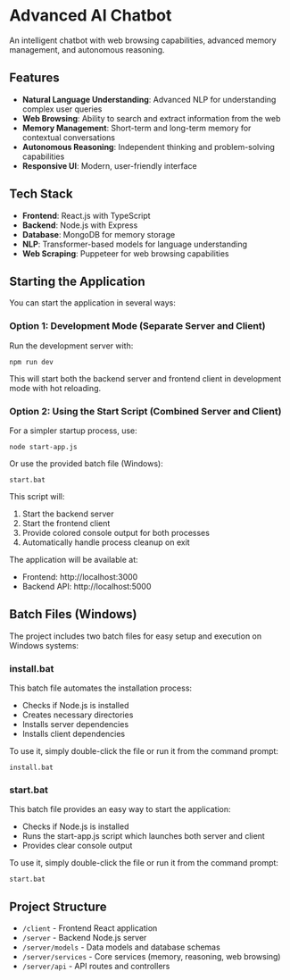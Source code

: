 # Advanced AI Chatbot

An intelligent chatbot with web browsing capabilities, advanced memory management, and autonomous reasoning.

## Features

- **Natural Language Understanding**: Advanced NLP for understanding complex user queries
- **Web Browsing**: Ability to search and extract information from the web
- **Memory Management**: Short-term and long-term memory for contextual conversations
- **Autonomous Reasoning**: Independent thinking and problem-solving capabilities
- **Responsive UI**: Modern, user-friendly interface

## Tech Stack

- **Frontend**: React.js with TypeScript
- **Backend**: Node.js with Express
- **Database**: MongoDB for memory storage
- **NLP**: Transformer-based models for language understanding
- **Web Scraping**: Puppeteer for web browsing capabilities

## Starting the Application

You can start the application in several ways:

### Option 1: Development Mode (Separate Server and Client)

Run the development server with:
```
npm run dev
```
This will start both the backend server and frontend client in development mode with hot reloading.

### Option 2: Using the Start Script (Combined Server and Client)

For a simpler startup process, use:
```
node start-app.js
```
Or use the provided batch file (Windows):
```
start.bat
```

This script will:
1. Start the backend server
2. Start the frontend client
3. Provide colored console output for both processes
4. Automatically handle process cleanup on exit

The application will be available at:
- Frontend: http://localhost:3000
- Backend API: http://localhost:5000

## Batch Files (Windows)

The project includes two batch files for easy setup and execution on Windows systems:

### install.bat

This batch file automates the installation process:
- Checks if Node.js is installed
- Creates necessary directories
- Installs server dependencies
- Installs client dependencies

To use it, simply double-click the file or run it from the command prompt:
```
install.bat
```

### start.bat

This batch file provides an easy way to start the application:
- Checks if Node.js is installed
- Runs the start-app.js script which launches both server and client
- Provides clear console output

To use it, simply double-click the file or run it from the command prompt:
```
start.bat
```

## Project Structure

- `/client` - Frontend React application
- `/server` - Backend Node.js server
- `/server/models` - Data models and database schemas
- `/server/services` - Core services (memory, reasoning, web browsing)
- `/server/api` - API routes and controllers
